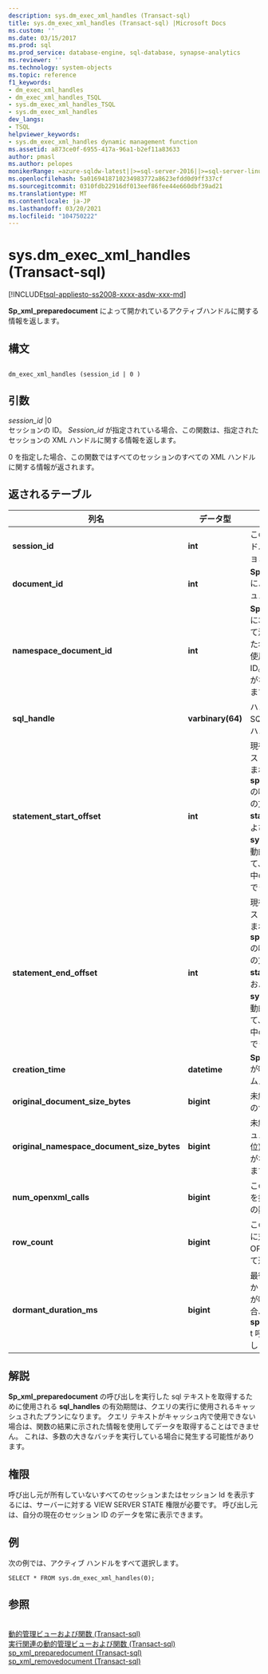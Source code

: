 ```yaml
---
description: sys.dm_exec_xml_handles (Transact-sql)
title: sys.dm_exec_xml_handles (Transact-sql) |Microsoft Docs
ms.custom: ''
ms.date: 03/15/2017
ms.prod: sql
ms.prod_service: database-engine, sql-database, synapse-analytics
ms.reviewer: ''
ms.technology: system-objects
ms.topic: reference
f1_keywords:
- dm_exec_xml_handles
- dm_exec_xml_handles_TSQL
- sys.dm_exec_xml_handles_TSQL
- sys.dm_exec_xml_handles
dev_langs:
- TSQL
helpviewer_keywords:
- sys.dm_exec_xml_handles dynamic management function
ms.assetid: a873ce0f-6955-417a-96a1-b2ef11a83633
author: pmasl
ms.author: pelopes
monikerRange: =azure-sqldw-latest||>=sql-server-2016||>=sql-server-linux-2017||=azuresqldb-mi-current
ms.openlocfilehash: 5a0169418710234983772a8623efdd0d9ff337cf
ms.sourcegitcommit: 0310fdb22916df013eef86fee44e660dbf39ad21
ms.translationtype: MT
ms.contentlocale: ja-JP
ms.lasthandoff: 03/20/2021
ms.locfileid: "104750222"
---
```

# <a name="sysdm_exec_xml_handles-transact-sql"></a>sys.dm_exec_xml_handles (Transact-sql)
[!INCLUDE[tsql-appliesto-ss2008-xxxx-asdw-xxx-md](../../includes/tsql-appliesto-ss2008-xxxx-asdw-xxx-md.md)]

  **Sp_xml_preparedocument** によって開かれているアクティブハンドルに関する情報を返します。  
  
## <a name="syntax"></a>構文  
  
```  
  
dm_exec_xml_handles (session_id | 0 )  
```  
  
## <a name="arguments"></a>引数  
 *session_id* |0  
 セッションの ID。 *Session_id* が指定されている場合、この関数は、指定されたセッションの XML ハンドルに関する情報を返します。  
  
 0 を指定した場合、この関数ではすべてのセッションのすべての XML ハンドルに関する情報が返されます。  
  
## <a name="table-returned"></a>返されるテーブル  
  
|列名|データ型|説明|  
|-----------------|---------------|-----------------|  
|**session_id**|**int**|この XML ドキュメントハンドルを保持しているセッションのセッション ID。|  
|**document_id**|**int**|**Sp_xml_preparedocument** によって返される XML ドキュメントハンドル ID。|  
|**namespace_document_id**|**int**|**Sp_xml_preparedocument** に3番目のパラメーターとして渡された、関連付けられた名前空間ドキュメントに使用される内部ハンドル ID。 名前空間ドキュメントがない場合は NULL になります。|  
|**sql_handle**|**varbinary(64)**|ハンドルが定義されている SQL コードのテキストへのハンドル。|  
|**statement_start_offset**|**int**|現在実行中のバッチまたはストアドプロシージャに含まれる、 **sp_xml_preparedocument** の呼び出しが発生するまでの文字数。 **Sql_handle**、 **statement_end_offset**、および **sys.dm_exec_sql_text** の動的管理関数と共に使用して、要求に対して現在実行中のステートメントを取得できます。|  
|**statement_end_offset**|**int**|現在実行中のバッチまたはストアドプロシージャに含まれる、 **sp_xml_preparedocument** の呼び出しが発生するまでの文字数。 **Sql_handle**、 **statement_start_offset**、および **sys.dm_exec_sql_text** の動的管理関数と共に使用して、要求に対して現在実行中のステートメントを取得できます。|  
|**creation_time**|**datetime**|**Sp_xml_preparedocument** が呼び出されたときのタイムスタンプ。|  
|**original_document_size_bytes**|**bigint**|未解析の XML ドキュメントのサイズ (バイト単位)。|  
|**original_namespace_document_size_bytes**|**bigint**|未解析の XML 名前空間ドキュメントのサイズ (バイト単位)。 名前空間ドキュメントがない場合は NULL になります。|  
|**num_openxml_calls**|**bigint**|このドキュメントハンドルを持つ OPENXML 呼び出しの数。|  
|**row_count**|**bigint**|このドキュメントハンドルに対する以前のすべての OPENXML 呼び出しによって返された行の数。|  
|**dormant_duration_ms**|**bigint**|最後の OPENXML 呼び出しからのミリ秒。 OPENXML が呼び出されていない場合、は **sp_xml_preparedocumen** t 呼び出しからのミリ秒を返します。|  
  
## <a name="remarks"></a>解説  
 **Sp_xml_preparedocument** の呼び出しを実行した sql テキストを取得するために使用される **sql_handles** の有効期間は、クエリの実行に使用されるキャッシュされたプランになります。 クエリ テキストがキャッシュ内で使用できない場合は、関数の結果に示された情報を使用してデータを取得することはできません。 これは、多数の大きなバッチを実行している場合に発生する可能性があります。  
  
## <a name="permissions"></a>権限  
 呼び出し元が所有していないすべてのセッションまたはセッション Id を表示するには、サーバーに対する VIEW SERVER STATE 権限が必要です。 呼び出し元は、自分の現在のセッション ID のデータを常に表示できます。      
  
## <a name="examples"></a>例  
 次の例では、アクティブ ハンドルをすべて選択します。  
  
```  
SELECT * FROM sys.dm_exec_xml_handles(0);  
```  
  
## <a name="see-also"></a>参照  
 <br>[動的管理ビューおよび関数 (Transact-sql)](~/relational-databases/system-dynamic-management-views/system-dynamic-management-views.md)
 <br>[実行関連の動的管理ビューおよび関数 (Transact-sql)](../../relational-databases/system-dynamic-management-views/execution-related-dynamic-management-views-and-functions-transact-sql.md)
 <br>[sp_xml_preparedocument (Transact-sql)](../system-stored-procedures/sp-xml-preparedocument-transact-sql.md)
 <br>[sp_xml_removedocument (Transact-sql)](../system-stored-procedures/sp-xml-removedocument-transact-sql.md)


 
  
  
